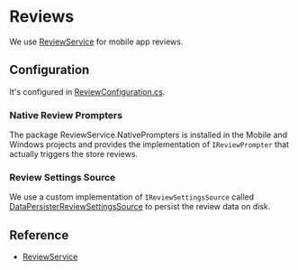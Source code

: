 ﻿# Reviews

We use [ReviewService](https://github.com/nventive/ReviewService) for mobile app reviews.

## Configuration

It's configured in [ReviewConfiguration.cs](../src/app/ApplicationTemplate.Presentation/Configuration/ReviewConfiguration.cs).

### Native Review Prompters

The package ReviewService.NativePrompters is installed in the Mobile and Windows projects and provides the implementation of `IReviewPrompter` that actually triggers the store reviews.

### Review Settings Source

We use a custom implementation of `IReviewSettingsSource` called [DataPersisterReviewSettingsSource](../src/app/ApplicationTemplate.Client/LocalStorage/DataPersisterReviewSettingsSource.cs) to persist the review data on disk.

## Reference

- [ReviewService](https://github.com/nventive/ReviewService)

